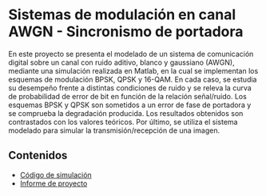 # Sistemas de modulación en canal AWGN - Sincronismo de portadora
En este proyecto se presenta el modelado de un sistema de comunicación digital sobre un canal con ruido aditivo, blanco y gaussiano (AWGN), mediante
una simulación realizada en Matlab, en la cual se implementan los esquemas de modulación BPSK, QPSK y 16-QAM. En cada caso, se estudia su desempeño frente a distintas condiciones de ruido y se releva la curva de probabilidad de error de bit en función de la relación señal/ruido. Los esquemas BPSK y QPSK son sometidos a un error de fase de portadora y se comprueba la degradación producida. Los resultados obtenidos son contrastados con los valores teóricos. Por último, se utiliza el sistema modelado para simular la transmisión/recepción de una imagen.

## Contenidos
* [Código de simulación](https://github.com/ivan-svetlich/digital-communications/blob/main/modulation-and-synchronization/modulation-and-synchronization.m)
* [Informe de proyecto](https://github.com/ivan-svetlich/digital-communications/blob/main/modulation-and-synchronization/Sistemas%20de%20modulaci%C3%B3n%20en%20canal%20AWGN%20-%20Sincronismo%20de%20portadora.pdf)
